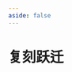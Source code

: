 ```yaml
---
aside: false
---
```

# 复刻跃迁

<Fork />

<script setup lang="ts">
import Fork from "../.vitepress/components/hsr/Fork.vue";
</script>
